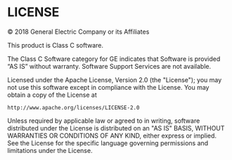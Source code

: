 # LICENSE

&copy; 2018 General Electric Company or its Affiliates

This product is Class C software.

The Class C Software category for GE indicates that Software is provided “AS IS” without warranty. 
Software Support Services are not available.

Licensed under the Apache License, Version 2.0 (the "License");
you may not use this software except in compliance with the License.
You may obtain a copy of the License at

    http://www.apache.org/licenses/LICENSE-2.0

Unless required by applicable law or agreed to in writing, software
distributed under the License is distributed on an "AS IS" BASIS,
WITHOUT WARRANTIES OR CONDITIONS OF ANY KIND, either express or implied.
See the License for the specific language governing permissions and
limitations under the License.
